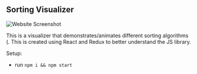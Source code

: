 ## Sorting Visualizer

![Website Screenshot](https://i.ibb.co/7rY02sf/sorting-visualizer.png)

This is a visualizer that demonstrates/animates different sorting algorithms (. This is created using React and Redux to better understand the JS library.

Setup:
- run ```npm i && npm start```
